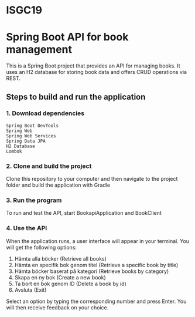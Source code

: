 # ISGC19

# Spring Boot API for book management

This is a Spring Boot project that provides an API for managing books. It uses an H2 database for storing book data and offers CRUD operations via REST.

## Steps to build and run the application

### 1. Download dependencies
    Spring Boot DevTools
    Spring Web
    Spring Web Services
    Spring Data JPA
    H2 Database
    Lombok

### 2. Clone and build the project
Clone this repository to your computer and then navigate to the project folder and build the application with Gradle

### 3. Run the program
To run and test the API, start BookapiApplication and BookClient

### 4. Use the API
When the application runs, a user interface will appear in your terminal. You will get the following options:

1. Hämta alla böcker (Retrieve all books)
2. Hämta en specifik bok genom titel (Retrieve a specific book by title)
3. Hämta böcker baserat på kategori (Retrieve books by category)
4. Skapa en ny bok (Create a new book)
5. Ta bort en bok genom ID (Delete a book by id)
6. Avsluta (Exit)
   
Select an option by typing the corresponding number and press Enter. You will then receive feedback on your choice.

